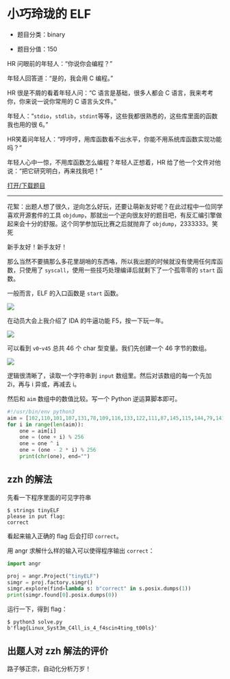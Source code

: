 # 小巧玲珑的 ELF

- 题目分类：binary

- 题目分值：150

HR 问眼前的年轻人：“你说你会编程？”

年轻人回答道：“是的，我会用 C 编程。”

HR 很是不屑的看着年轻人问：“C 语言是基础，很多人都会 C 语言，我来考考你，你来说一说你常用的 C 语言头文件。”

年轻人：“`stdio`，`stdlib`，`stdint`等等，这些我都很熟悉的，这些库里面的函数我也用的很 6。”

HR笑着问年轻人：“哼哼哼，用库函数看不出水平，你能不用系统库函数实现功能吗？”

年轻人心中一惊，不用库函数怎么编程？年轻人正想着，HR 给了他一个文件对他说：“把它研究明白，再来找我吧！”

[打开/下载题目](src/tinyELF)

---

花絮：出题人想了很久，逆向怎么好玩，还要让萌新友好呢？在此过程中一位同学喜欢开源套件的工具 `objdump`，那就出一个逆向很友好的题目吧，有反汇编引擎做起来会十分的舒服。这个同学参加玩比赛之后就抛弃了 `objdump`，2333333。笑死

新手友好！新手友好！

那么当然不要搞那么多花里胡哨的东西咯，所以我出题的时候就没有使用任何库函数，只使用了 `syscall`，使用一些技巧处理编译后就剩下了一个孤零零的 `start` 函数。

一般而言，ELF 的入口函数是 `start` 函数。

![](./images/截屏2019-10-18下午4.26.58.png)

在动员大会上我介绍了 IDA 的牛逼功能 F5，按一下玩一年。

![](./images/截屏2019-10-18下午4.29.15.png)

可以看到 `v0`-`v45` 总共 46 个 char 型变量。我们先创建一个 46 字节的数组。

![](./images/截屏2019-10-18下午4.32.48.png)

逻辑很清晰了，读取一个字符串到 `input` 数组里。然后对该数组的每一个先加 2i，再与 i 异或，再减去 i。

然后和 `aim` 数组中的数值比较。写一个 Python 逆运算脚本即可。

```python
#!/usr/bin/env python3
aim = [102,110,101,107,131,78,109,116,133,122,111,87,145,115,144,79,141,127,99,54,108,110,135,105,163,111,88,115,102,86,147,159,105,112,56,118,113,120,111,99,196,130,132,190,187,205]
for i in range(len(aim)):
    one = aim[i]
    one = (one + i) % 256
    one = one ^ i
    one = (one - 2 * i) % 256
    print(chr(one), end="")
```

## zzh 的解法

先看一下程序里面的可见字符串

```
$ strings tinyELF
please in put flag:
correct
```

看起来输入正确的 flag 后会打印 `correct`。

用 angr 求解什么样的输入可以使得程序输出 `correct`：

```python
import angr

proj = angr.Project("tinyELF")
simgr = proj.factory.simgr()
simgr.explore(find=lambda s: b"correct" in s.posix.dumps(1))
print(simgr.found[0].posix.dumps(0))
```

运行一下，得到 flag：

```
$ python3 solve.py
b'flag{Linux_Syst3m_C4ll_is_4_f4scin4ting_t00ls}'
```
## 出题人对 zzh 解法的评价
路子够正宗，自动化分析万岁！
